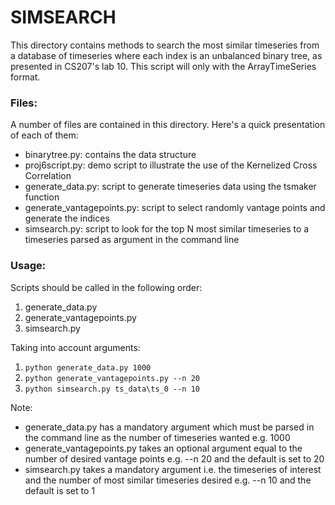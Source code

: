 # SIMSEARCH

This directory contains methods to search the most similar timeseries from a database of timeseries where each index is an unbalanced binary tree, as presented in CS207's lab 10.
This script will only with the ArrayTimeSeries format.

### Files:

A number of files are contained in this directory. Here's a quick presentation of each of them:

- binarytree.py: contains the data structure
- proj6script.py: demo script to illustrate the use of the Kernelized Cross Correlation
- generate_data.py: script to generate timeseries data using the tsmaker function
- generate_vantagepoints.py: script to select randomly vantage points and generate the indices
- simsearch.py: script to look for the top N most similar timeseries to a timeseries parsed as argument in the command line

### Usage:

Scripts should be called in the following order:

1. generate_data.py
2. generate_vantagepoints.py
3. simsearch.py

Taking into account arguments:

1. `python generate_data.py 1000`
2. `python generate_vantagepoints.py --n 20`
3. `python simsearch.py ts_data\ts_0 --n 10`

Note:

- generate_data.py has a mandatory argument which must be parsed in the command line as the number of timeseries wanted e.g. 1000
- generate_vantagepoints.py takes an optional argument equal to the number of desired vantage points e.g. --n 20 and the default is set to 20
- simsearch.py takes a mandatory argument i.e. the timeseries of interest and the number of most similar timeseries desired e.g. --n 10 and the default is set to 1
